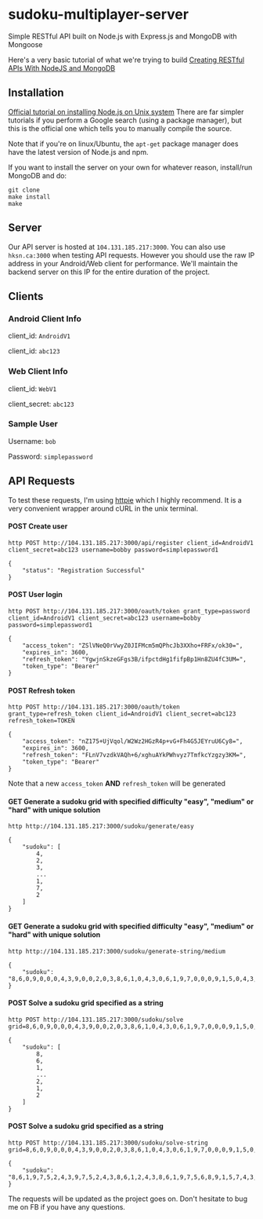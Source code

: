 # sudoku-multiplayer-server
Simple RESTful API built on Node.js with Express.js and MongoDB with Mongoose

Here's a very basic tutorial of what we're trying to build [Creating RESTful APIs With NodeJS and MongoDB](http://adrianmejia.com/blog/2014/10/01/creating-a-restful-api-tutorial-with-nodejs-and-mongodb/)

## Installation 
[Official tutorial on installing Node.js on Unix system](http://www.joyent.com/blog/installing-node-and-npm/)
There are far simpler tutorials if you perform a Google search (using a package manager), but this is the official one which tells you to manually compile the source.

Note that if you're on linux/Ubuntu, the `apt-get` package manager does have the latest version of Node.js and npm.

If you want to install the server on your own for whatever reason, install/run MongoDB and do:

```
git clone
make install
make
```

## Server

Our API server is hosted at `104.131.185.217:3000`. You can also use `hksn.ca:3000` when testing API requests. However you should use the raw IP address in your Android/Web client for performance. We'll maintain the backend server on this IP for the entire duration of the project.

## Clients

### Android Client Info

client_id: `AndroidV1`

client_id: `abc123`

### Web Client Info

client_id: `WebV1`

client_secret: `abc123`

### Sample User

Username: `bob`

Password: `simplepassword`

## API Requests

To test these requests, I'm using [httpie](https://github.com/jakubroztocil/httpie) which I highly recommend. It is a very convenient wrapper around cURL in the unix terminal.

#### POST Create user
```
http POST http://104.131.185.217:3000/api/register client_id=AndroidV1 client_secret=abc123 username=bobby password=simplepassword1
```

```
{
    "status": "Registration Successful"
}
```

#### POST User login
```
http POST http://104.131.185.217:3000/oauth/token grant_type=password client_id=AndroidV1 client_secret=abc123 username=bobby password=simplepassword1
```

```
{
    "access_token": "ZSlVNeQ0rVwyZ0JIFMcm5mQPhcJb3XXho+FRFx/ok30=",
    "expires_in": 3600,
    "refresh_token": "YgwjnSkzeGFgs3B/ifpctdHg1fifpBp1Hn8ZU4fC3UM=",
    "token_type": "Bearer"
}
```

#### POST Refresh token
```
http POST http://104.131.185.217:3000/oauth/token grant_type=refresh_token client_id=AndroidV1 client_secret=abc123 refresh_token=TOKEN
```

```
{
    "access_token": "nZ175+UjVqol/W2Wz2HGzR4p+vG+Fh4G5JEYruU6Cy8=",
    "expires_in": 3600,
    "refresh_token": "FLnV7vzdkVAQh+6/xghuAYkPWhvyz7TmfkcYzgzy3KM=",
    "token_type": "Bearer"
}
```
Note that a new `access_token` <b>AND</b> `refresh_token` will be generated

#### GET Generate a sudoku grid with specified difficulty "easy", "medium" or "hard" with unique solution
```
http http://104.131.185.217:3000/sudoku/generate/easy
```

```
{
    "sudoku": [
        4,
        2,
        3,
        ...
        1,
        7,
        2
    ]
}
```

#### GET Generate a sudoku grid with specified difficulty "easy", "medium" or "hard" with unique solution
```
http http://104.131.185.217:3000/sudoku/generate-string/medium
```

```
{
    "sudoku": "8,6,0,9,0,0,0,4,3,9,0,0,2,0,3,8,6,1,0,4,3,0,6,1,9,7,0,0,0,9,1,5,0,4,3,0,0,0,7,4,3,0,0,8,0,4,3,2,6,8,9,1,0,7,0,1,0,0,9,6,3,0,4,0,9,6,0,0,4,7,1,8,0,0,0,7,1,8,5,0,0"
}
```

#### POST Solve a sudoku grid specified as a string
```
http POST http://104.131.185.217:3000/sudoku/solve grid=8,6,0,9,0,0,0,4,3,9,0,0,2,0,3,8,6,1,0,4,3,0,6,1,9,7,0,0,0,9,1,5,0,4,3,0,0,0,7,4,3,0,0,8,0,4,3,2,6,8,9,1,0,7,0,1,0,0,9,6,3,0,4,0,9,6,0,0,4,7,1,8,0,0,0,7,1,8,5,0,0
```

```
{
    "sudoku": [
        8,
        6,
        1,
        ...
        2,
        1,
        2
    ]
}
```

#### POST Solve a sudoku grid specified as a string
```
http POST http://104.131.185.217:3000/sudoku/solve-string grid=8,6,0,9,0,0,0,4,3,9,0,0,2,0,3,8,6,1,0,4,3,0,6,1,9,7,0,0,0,9,1,5,0,4,3,0,0,0,7,4,3,0,0,8,0,4,3,2,6,8,9,1,0,7,0,1,0,0,9,6,3,0,4,0,9,6,0,0,4,7,1,8,0,0,0,7,1,8,5,0,0
```

```
{
    "sudoku": "8,6,1,9,7,5,2,4,3,9,7,5,2,4,3,8,6,1,2,4,3,8,6,1,9,7,5,6,8,9,1,5,7,4,3,2,1,5,7,4,3,2,6,8,9,4,3,2,6,8,9,1,5,7,7,1,8,5,9,6,3,2,4,5,9,6,3,2,4,7,1,8,3,2,4,7,1,8,5,9,6"
}
```

The requests will be updated as the project goes on. Don't hesitate to bug me on FB if you have any questions.
